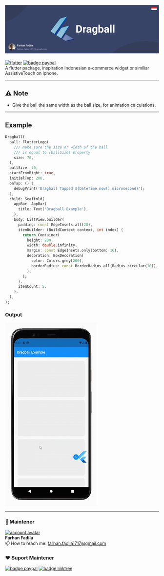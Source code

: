 ## [![cover][]][pubdev dragball]

[![flutter][]][web flutter] [![badge paypal][]][paypal account] <br>
A flutter package, inspiration Indonesian e-commerce widget or similiar AssistiveTouch on Iphone.

---

## ⚠️ Note
* Give the ball the same width as the ball size, for animation calculations.

----

## Example
```dart
Dragball(
  ball: FlutterLogo(
    /// make sure the size or width of the ball 
    /// is equal to [ballSize] property
    size: 70,
  ),
  ballSize: 70,
  startFromRight: true,
  initialTop: 200,
  onTap: () {
    debugPrint('Dragball Tapped ${DateTime.now().microsecond}');
  },
  child: Scaffold(
    appBar: AppBar(
      title: Text('Dragball Example'),
    ),
    body: ListView.builder(
      padding: const EdgeInsets.all(20),
      itemBuilder: (BuildContext context, int index) {
        return Container(
          height: 200,
          width: double.infinity,
          margin: const EdgeInsets.only(bottom: 16),
          decoration: BoxDecoration(
            color: Colors.grey[200],
            borderRadius: const BorderRadius.all(Radius.circular(10)),
          ),
        );
      },
      itemCount: 5,
    ),
  ),
);
```
### Output

[![output][]][output]

----

### 🚧 Maintener 
[![account avatar][]][github account] <br>
**Farhan Fadila** <br>
📫 How to reach me: farhan.fadila1717@gmail.com

### ❤️ Suport Maintener
[![badge paypal][]][paypal account] [![badge linktree][]][linktree account]

[cover]: https://github.com/farhanfadila1717/flutter_package/blob/master/display/drag_ball/drag_ball.png
[pubdev dragball]: https://pub.dev/packages/drag_ball
[output]: https://github.com/farhanfadila1717/flutter_package/blob/master/display/drag_ball/output.gif
[account avatar]: https://avatars.githubusercontent.com/u/43161050?s=80
[github account]: https://github.com/farhanfadila1717
[badge linktree]: https://img.shields.io/badge/Linktree-farhanfadila-orange
[linktree account]: https://linktr.ee/farhanfadila
[badge paypal]: https://img.shields.io/badge/Donate-PayPal-00457C?logo=paypal
[paypal account]: https://www.paypal.me/farhanfadila1717
[flutter]: https://img.shields.io/badge/Platform-Flutter-02569B?logo=flutter
[web flutter]: https://flutter.dev

